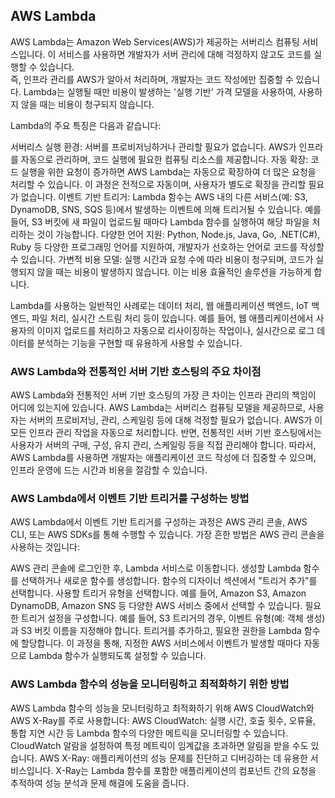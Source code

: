 ## AWS Lambda

AWS Lambda는 Amazon Web Services(AWS)가 제공하는 서버리스 컴퓨팅 서비스입니다. 
이 서비스를 사용하면 개발자가 서버 관리에 대해 걱정하지 않고도 코드를 실행할 수 있습니다.  
즉, 인프라 관리를 AWS가 알아서 처리하며, 개발자는 코드 작성에만 집중할 수 있습니다. 
Lambda는 실행될 때만 비용이 발생하는 '실행 기반' 가격 모델을 사용하여, 사용하지 않을 때는 비용이 청구되지 않습니다.

Lambda의 주요 특징은 다음과 같습니다:

서버리스 실행 환경: 서버를 프로비저닝하거나 관리할 필요가 없습니다. AWS가 인프라를 자동으로 관리하며, 코드 실행에 필요한 컴퓨팅 리소스를 제공합니다.
자동 확장: 코드 실행을 위한 요청이 증가하면 AWS Lambda는 자동으로 확장하여 더 많은 요청을 처리할 수 있습니다. 이 과정은 전적으로 자동이며, 사용자가 별도로 확장을 관리할 필요가 없습니다.
이벤트 기반 트리거: Lambda 함수는 AWS 내의 다른 서비스(예: S3, DynamoDB, SNS, SQS 등)에서 발생하는 이벤트에 의해 트리거될 수 있습니다. 예를 들어, S3 버킷에 새 파일이 업로드될 때마다 Lambda 함수를 실행하여 해당 파일을 처리하는 것이 가능합니다.
다양한 언어 지원: Python, Node.js, Java, Go, .NET(C#), Ruby 등 다양한 프로그래밍 언어를 지원하여, 개발자가 선호하는 언어로 코드를 작성할 수 있습니다.
가변적 비용 모델: 실행 시간과 요청 수에 따라 비용이 청구되며, 코드가 실행되지 않을 때는 비용이 발생하지 않습니다. 이는 비용 효율적인 솔루션을 가능하게 합니다.

Lambda를 사용하는 일반적인 사례로는 데이터 처리, 웹 애플리케이션 백엔드, IoT 백엔드, 파일 처리, 실시간 스트림 처리 등이 있습니다. 예를 들어, 웹 애플리케이션에서 사용자의 이미지 업로드를 처리하고 자동으로 리사이징하는 작업이나, 실시간으로 로그 데이터를 분석하는 기능을 구현할 때 유용하게 사용할 수 있습니다.

### AWS Lambda와 전통적인 서버 기반 호스팅의 주요 차이점
AWS Lambda와 전통적인 서버 기반 호스팅의 가장 큰 차이는 인프라 관리의 책임이 어디에 있는지에 있습니다. AWS Lambda는 서버리스 컴퓨팅 모델을 제공하므로, 사용자는 서버의 프로비저닝, 관리, 스케일링 등에 대해 걱정할 필요가 없습니다. AWS가 이 모든 인프라 관리 작업을 자동으로 처리합니다. 반면, 전통적인 서버 기반 호스팅에서는 사용자가 서버의 구매, 구성, 유지 관리, 스케일링 등을 직접 관리해야 합니다. 따라서, AWS Lambda를 사용하면 개발자는 애플리케이션 코드 작성에 더 집중할 수 있으며, 인프라 운영에 드는 시간과 비용을 절감할 수 있습니다.

### AWS Lambda에서 이벤트 기반 트리거를 구성하는 방법
AWS Lambda에서 이벤트 기반 트리거를 구성하는 과정은 AWS 관리 콘솔, AWS CLI, 또는 AWS SDKs를 통해 수행할 수 있습니다. 가장 흔한 방법은 AWS 관리 콘솔을 사용하는 것입니다:

AWS 관리 콘솔에 로그인한 후, Lambda 서비스로 이동합니다.
생성할 Lambda 함수를 선택하거나 새로운 함수를 생성합니다.
함수의 디자이너 섹션에서 "트리거 추가"를 선택합니다.
사용할 트리거 유형을 선택합니다. 예를 들어, Amazon S3, Amazon DynamoDB, Amazon SNS 등 다양한 AWS 서비스 중에서 선택할 수 있습니다.
필요한 트리거 설정을 구성합니다. 예를 들어, S3 트리거의 경우, 이벤트 유형(예: 객체 생성)과 S3 버킷 이름을 지정해야 합니다.
트리거를 추가하고, 필요한 권한을 Lambda 함수에 할당합니다.
이 과정을 통해, 지정한 AWS 서비스에서 이벤트가 발생할 때마다 자동으로 Lambda 함수가 실행되도록 설정할 수 있습니다.

### AWS Lambda 함수의 성능을 모니터링하고 최적화하기 위한 방법

AWS Lambda 함수의 성능을 모니터링하고 최적화하기 위해 AWS CloudWatch와 AWS X-Ray를 주로 사용합니다:
AWS CloudWatch: 실행 시간, 호출 횟수, 오류율, 통합 지연 시간 등 Lambda 함수의 다양한 메트릭을 모니터링할 수 있습니다. CloudWatch 알람을 설정하여 특정 메트릭이 임계값을 초과하면 알림을 받을 수도 있습니다.
AWS X-Ray: 애플리케이션의 성능 문제를 진단하고 디버깅하는 데 유용한 서비스입니다. X-Ray는 Lambda 함수를 포함한 애플리케이션의 컴포넌트 간의 요청을 추적하여 성능 분석과 문제 해결에 도움을 줍니다.
